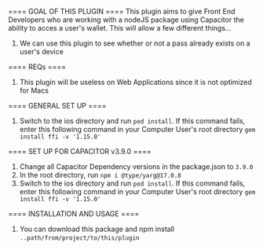 ==== GOAL OF THIS PLUGIN ====
This plugin aims to give Front End Developers who are working with a nodeJS package using Capacitor the ability
to acces a user's wallet. This will allow a few different things...
1. We can use this plugin to see whether or not a pass already exists on a user's device

==== REQs ====
1. This plugin will be useless on Web Applications since it is not optimized for Macs


==== GENERAL SET UP ====
1. Switch to the ios directory and run `pod install`. If this command fails,
   enter this following command in your Computer User's root directory `gem install ffi -v '1.15.0'`

==== SET UP FOR CAPACITOR v3.9.0 ====
1. Change all Capacitor Dependency versions in the package.json to `3.9.0`
2. In the root directory, run `npm i @type/yarg@17.0.8`
3. Switch to the ios directory and run `pod install`. If this command fails,
   enter this following command in your Computer User's root directory `gem install ffi -v '1.15.0'`

==== INSTALLATION AND USAGE ====
1. You can download this package and npm install `..path/from/project/to/this/plugin`

